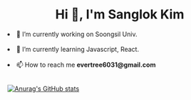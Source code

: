 <h1 align="center">Hi 👋, I'm Sanglok Kim</h1>
<div><li>🔭 I’m currently working on Soongsil Univ.</li></div>
</br>

<div><li>🌱 I’m currently learning Javascript, React.</li></div>
</br>
<div><li>📫 How to reach me <b>evertree6031@gmail.com</b></li></div>
</br>

[![Anurag's GitHub stats](https://github-readme-stats.vercel.app/api?username=lokba&theme=radical&show_icons=true&count_private=true)](https://github.com/anuraghazra/github-readme-stats)
